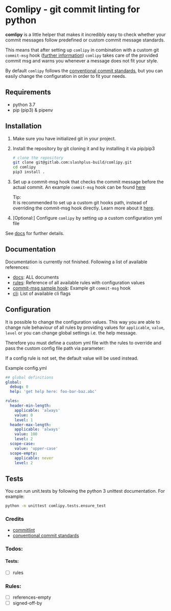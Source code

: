 # Comlipy - git commit linting for python

**comlipy** is a little helper that makes it incredibly easy to check whether
your commit messages follow predefined or custom commit message 
standards. 

This means that after setting up `comlipy` in combination with 
a custom git `commit-msg` hook ([further information](https://git-scm.com/book/uz/v2/Customizing-Git-Git-Hooks))
`comlipy` takes care of the provided commit msg and warns you
whenever a message does not fit your style. 

By default `comlipy` follows the [conventional commit standards](https://conventionalcommits.org),
but you can easily change the configuration in order to fit your needs.

## Requirements
- python 3.7
- pip (pip3) & pipenv

## Installation
1. Make sure you have initialized git in your project. 
2. Install the repository by git cloning it and by installing it via pip/pip3
    ```bash
    # clone the repository
    git clone git@gitlab.com:slashplus-build/comlipy.git
    cd comlipy
    pip3 install .
    ```
3. Set up a commit-msg hook that checks the commit message before the 
    actual commit. An example `commit-msg` hook can be found [here](/docs/commit-msg.sample) 

    Tip:
    <br>
    It is recommended to set up a custom git hooks path, instead of 
    overriding the commit-msg hook directly. Learn more about it [here](https://git-scm.com/docs/githooks).
    
4. \[Optional:\] Configure `comlipy` by setting up a custom configuration yml file

See [docs](/docs) for further details.

## Documentation
Documentation is currently not finished. Following a list of available 
references:

- [docs](/docs): ALL documents 
- [rules](/docs/reference-rules.md): Reference of all available rules with
 configuration values
- [commit-msg sample hook](/docs/commit-msg.sample): Example git `commit-msg` hook
- [cli](/docs/reference-cli.md): List of available cli flags

## Configuration
It is possible to change the configuration values. This way you are able 
to change rule behaviour of all rules by providing values 
for `applicable`, `value`, `level` or you can change global settings
i.e. the help message. 

Therefore you must define a custom yml file with the rules to override and pass 
the custom config file path via parameter:

If a config rule is not set, the default value will be used instead.

Example config.yml
```yaml
## global definitions
global:
  debug: 0
  help: 'get help here: foo-bar-baz.abc'

rules:
  header-min-length:
    applicable: 'always'
    value: 0
    level: 1
  header-max-length: 
    applicable: 'always'
    value: 100
    level: 2
  scope-case:
    value: 'upper-case'
  scope-empty:
    applicable: never
    level: 2
```

## Tests

You can run unit.tests by following the python 3 unittest documentation.
For example:

```bash
python -m unittest comlipy.tests.ensure_test
```

### Credits
- [commitlint](https://github.com/conventional-changelog/commitlint)
- [conventional commit standards](https://conventionalcommits.org)

### Todos:

#### Tests:
- [ ] rules

### Rules:
- [ ] references-empty
- [ ] signed-off-by
